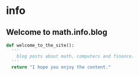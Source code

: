 # info
## Welcome to math.info.blog
```python
def welcome_to_the_site():
  '''
    blog posts about math, computers and finance.
  '''
  return "I hope you enjoy the content."
```
